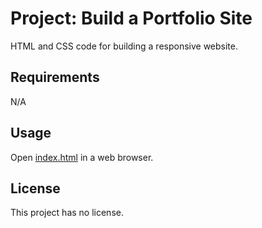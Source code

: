 # Project: Build a Portfolio Site

HTML and CSS code for building a responsive website.

## Requirements

N/A

## Usage

Open [index.html](index.html) in a web browser.

## License

This project has no license.
